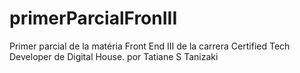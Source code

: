 # primerParcialFronIII
Primer parcial de la matéria Front End III de la carrera Certified Tech Developer de Digital House.
por Tatiane S Tanizaki
